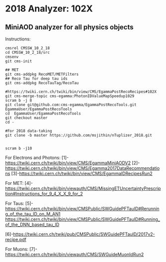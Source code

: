 # 2018 Analyzer: 102X
## MiniAOD analyzer for all physics objects 

Instructions:
```
cmsrel CMSSW_10_2_18
cd CMSSW_10_2_18/src
cmsenv
git cms-init

## MET 
git cms-addpkg RecoMET/METFilters
## Reco Tau for deep tau ids
git cms-addpkg RecoTauTag/RecoTau

#https://twiki.cern.ch/twiki/bin/view/CMS/EgammaPostRecoRecipes#102X
git cms-merge-topic cms-egamma:PhotonIDValueMapSpeedup1029 
scram b -j 8
git clone git@github.com:cms-egamma/EgammaPostRecoTools.git  EgammaUser/EgammaPostRecoTools
cd  EgammaUser/EgammaPostRecoTools
git checkout master
cd -

#For 2018 data-taking
git clone -b master https://github.com/msjithin/nTuplizer_2018.git


scram b -j10
```

For Electrons and Photons:
[1]-https://twiki.cern.ch/twiki/bin/view/CMS/EgammaMiniAODV2
[2]-https://twiki.cern.ch/twiki/bin/view/CMS/Egamma2017DataRecommendations
[3]-https://twiki.cern.ch/twiki/bin/view/CMS/EgammaIDRecipesRun2

For MET:
[4]-https://twiki.cern.ch/twiki/bin/viewauth/CMS/MissingETUncertaintyPrescription#Instructions_for_9_4_X_X_9_for_2

For Taus:
[5]-https://twiki.cern.ch/twiki/bin/view/CMSPublic/SWGuidePFTauID#Rerunning_of_the_tau_ID_on_M_AN1
https://twiki.cern.ch/twiki/bin/view/CMSPublic/SWGuidePFTauID#Running_of_the_DNN_based_tau_ID

[6]-https://twiki.cern.ch/twiki/pub/CMSPublic/SWGuidePFTauID/2017v2-recipe.pdf

For Muons:
[7]-https://twiki.cern.ch/twiki/bin/viewauth/CMS/SWGuideMuonIdRun2

